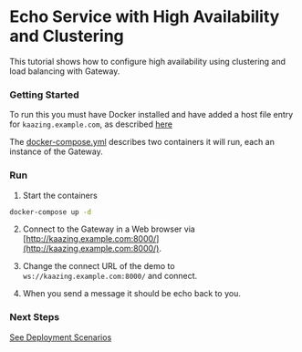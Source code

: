 # Echo Service with High Availability and Clustering

This tutorial shows how to configure high availability using clustering and load balancing with Gateway.

### Getting Started

To run this you must have Docker installed and have added a host file entry for `kaazing.example.com`, as described [here](../../README.md)

The [docker-compose.yml](docker-compose.yml) describes two containers it will run, each an instance of the Gateway.

### Run

1. Start the containers
  ```bash
  docker-compose up -d
  ```
  
2. Connect to the Gateway in a Web browser via [http://kaazing.example.com:8000/](http://kaazing.example.com:8000/).  
3. Change the connect URL of the demo to `ws://kaazing.example.com:8000/` and connect.

4. When you send a message it should be echo back to you.

### Next Steps
  
[See Deployment Scenarios](../../README.md#deployment-scenarios)